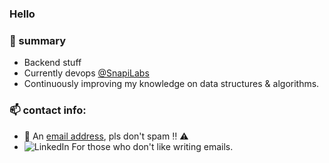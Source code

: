 <h3 align="left"> Hello </h3>

### 🧬 summary
- Backend stuff<br>
- Currently devops <a href="https://github.com/SnapiLabs-Inc" style="vertical-align: baseline;">@SnapiLabs</a><br>
- Continuously improving my knowledge on data structures & algorithms.

### 📫 contact info:
- 📧 An <a href="mailto:ostheperson@gmail.com" style="vertical-align: baseline;"> email address</a>, pls don't spam ‼️ ⚠️ 
- <img alt="LinkedIn" style="vertical-align: baseline;" src="https://img.shields.io/badge/linkedin%20-%230077B5.svg?&style=for-the-badge&logo=linkedin&logoColor=white"/><a href="https://www.linkedin.com/in/oluwaseyi-ojo/" style="vertical-align: baseline;"></a>  For those who don't like writing emails.
<br>


<!-- no thank you -->

<!--
Here are some ideas to get you started:    
- 🔭 I’m currently working on ...
- 🌱 I’m currently learning ...
- 👯 I’m looking to collaborate on ...
- 🤔 I’m looking for help with ...
- 💬 Ask me about ...
- 📫 How to reach me: ...
- 😄 Pronouns: ...
- ⚡ Fun fact: ...
-->
